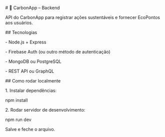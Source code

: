 \# 🌱 CarbonApp – Backend



API do CarbonApp para registrar ações sustentáveis e fornecer EcoPontos aos usuários.



\## Tecnologias



\- Node.js + Express

\- Firebase Auth (ou outro método de autenticação)

\- MongoDB ou PostgreSQL

\- REST API ou GraphQL



\## Como rodar localmente



1\. Instalar dependências:



npm install



2\. Rodar servidor de desenvolvimento:



npm run dev



Salve e feche o arquivo.







